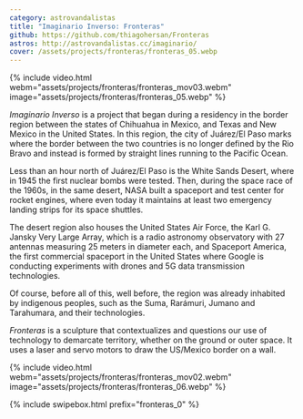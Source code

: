 ```yaml
---
category: astrovandalistas
title: "Imaginario Inverso: Fronteras"
github: https://github.com/thiagohersan/Fronteras
astros: http://astrovandalistas.cc/imaginario/
cover: /assets/projects/fronteras/fronteras_05.webp
---
```

{% include video.html
   webm="assets/projects/fronteras/fronteras_mov03.webm"
   image="assets/projects/fronteras/fronteras_05.webp"
%}

*Imaginario Inverso* is a project that began during a residency in the border region between the states of Chihuahua in Mexico, and Texas and New Mexico in the United States. In this region, the city of Juárez/El Paso marks where the border between the two countries is no longer defined by the Rio Bravo and instead is formed by straight lines running to the Pacific Ocean.

Less than an hour north of Juárez/El Paso is the White Sands Desert, where in 1945 the first nuclear bombs were tested. Then, during the space race of the 1960s, in the same desert, NASA built a spaceport and test center for rocket engines, where even today it maintains at least two emergency landing strips for its space shuttles.

The desert region also houses the United States Air Force, the Karl G. Jansky Very Large Array, which is a radio astronomy observatory with 27 antennas measuring 25 meters in diameter each, and Spaceport America, the first commercial spaceport in the United States where Google is conducting experiments with drones and 5G data transmission technologies.

Of course, before all of this, well before, the region was already inhabited by indigenous peoples, such as the Suma, Rarámuri, Jumano and Tarahumara, and their technologies.

*Fronteras* is a sculpture that contextualizes and questions our use of technology to demarcate territory, whether on the ground or outer space. It uses a laser and servo motors to draw the US/Mexico border on a wall.

{% include video.html
   webm="assets/projects/fronteras/fronteras_mov02.webm"
   image="assets/projects/fronteras/fronteras_06.webp"
%}


{% include swipebox.html prefix="fronteras_0" %}
